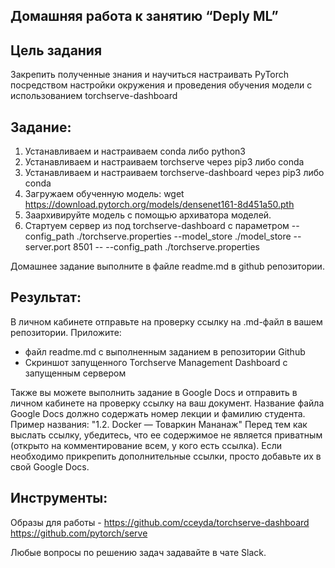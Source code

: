 ## Домашняя работа к занятию “Deply ML”
## **Цель задания**

Закрепить полученные знания и научиться настраивать PyTorch посредством настройки окружения и проведения обучения модели c использованием torchserve-dashboard

## **Задание**:

1. Устанавливаем и настраиваем conda либо python3
2. Устанавливаем и настраиваем torchserve через pip3 либо conda
3. Устанавливаем и настраиваем torchserve-dashboard через pip3 либо conda
4. Загружаем обученную модель:
wget https://download.pytorch.org/models/densenet161-8d451a50.pth
5. Заархивируйте модель с помощью архиватора моделей.
6. Стартуем сервер из под torchserve-dashboard с параметром
--config_path ./torchserve.properties --model_store ./model_store --server.port 8501 -- --config_path ./torchserve.properties


Домашнее задание выполните в файле readme.md в github репозитории.

## **Результат**: 
В личном кабинете отправьте на проверку ссылку на .md-файл в вашем репозитории. Приложите:
- файл readme.md с выполненным заданием в репозитории Github
- Скриншот запущенного Torchserve Management Dashboard с запущенным сервером

Также вы можете выполнить задание в Google Docs и отправить в личном кабинете на проверку ссылку на ваш документ. Название файла Google Docs должно содержать номер лекции и фамилию студента. Пример названия: "1.2. Docker — Товаркин Мананаж" Перед тем как выслать ссылку, убедитесь, что ее содержимое не является приватным (открыто на комментирование всем, у кого есть ссылка). Если необходимо прикрепить дополнительные ссылки, просто добавьте их в свой Google Docs.

## **Инструменты**:

Образы для работы - https://github.com/cceyda/torchserve-dashboard 
https://github.com/pytorch/serve 

Любые вопросы по решению задач задавайте в чате Slack.
